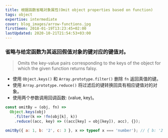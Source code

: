 ```yaml
---
title: 根据函数省略对象属性(Omit object properties based on function)
tags: object
expertise: intermediate
cover: blog_images/arrow-functions.jpg
firstSeen: 2018-01-19T13:23:45+02:00
lastUpdated: 2020-10-21T21:54:53+03:00
---
```


### 省略与给定函数为其返回假值对象的键对应的键值对。
> Omits the key-value pairs corresponding to the keys of the object for which the given function returns falsy.

- 使用 `Object.keys()` 和 `Array.prototype.filter()` 删除 `fn` 返回真值的键。
- 使用 `Array.prototype.reduce()` 将过滤后的键转换回具有相应键值对的对象。
- 使用两个参数调用回调函数: (value, key)。

```js
const omitBy = (obj, fn) =>
  Object.keys(obj)
    .filter(k => !fn(obj[k], k))
    .reduce((acc, key) => ((acc[key] = obj[key]), acc), {});
```

```js
omitBy({ a: 1, b: '2', c: 3 }, x => typeof x === 'number'); // { b: '2' }
```

